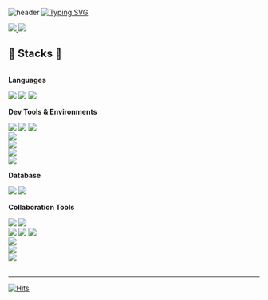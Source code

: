  ![header](https://capsule-render.vercel.app/api?type=waving&color=BDD7F3)
[![Typing SVG](https://readme-typing-svg.demolab.com?font=Alkatra&weight=500&size=45&duration=3500&pause=3&color=6994CDEE&center=false&vCenter=false&multiline=true&repeat=true&width=1000&height=100&lines=Welcome+to+YeSeul's+GitHub!👋)](https://git.io/typing-svg)
 
<div align="left"> 

<a href="https://velog.io/@yesue" target="_blank"><img src="https://img.shields.io/badge/Velog-20c997?style=flat&logo=Vimeo&logoColor=white"/>
<a href="mailto:ysbsjh2464@gmail.com" target="_blank"><img src="https://img.shields.io/badge/ysbsjh2464@gmail.com-EA4335?style=flat&logo=Gmail&logoColor=white"/></a>
 
## 🔨 Stacks 🔨
<div style="display:flex; flex-direction:column; align-items:flex-start;">
    <!-- Languages -->
    <p><strong>Languages</strong></p>
    <div>
     <img src="https://img.shields.io/badge/Java-ED8B00?style=flat-square&logo=openjdk&logoColor=white"> 
     <img src="https://img.shields.io/badge/Kotlin-7F52FF?style=flat-square&logo=Kotlin&logoColor=white"> 
     <img src="https://img.shields.io/badge/C-A8B9CC?style=flat-square&logo=C&logoColor=white"> 
    </div>
    <!-- Dev Tools & Environments -->
    <p><strong> Dev Tools & Environments</strong></p>
    <div>
     <img src="https://img.shields.io/badge/Android Studio-3DDC84?style=flat-square&logo=Android Studio&logoColor=white"> 
     <img src="https://img.shields.io/badge/Gradle-02303A?style=flat-square&logo=Gradle&logoColor=white"> 
     <img src="https://img.shields.io/badge/Jetpack Compose-4285F4?style=flat-square&logo=Jetpack Compose&logoColor=white">
    </div>
 <img src="https://img.shields.io/badge/IntelliJ IDEA-000000?style=flat-square&logo=IntelliJ IDEA&logoColor=white"> 
  <img src="https://img.shields.io/badge/Visual Studio Code-007ACC?style=flat-square&logo=Visual Studio Code&logoColor=white"> 
 <img src="https://img.shields.io/badge/Vim-019733?style=flat-square&logo=Vim&logoColor=white"> 
 <img src="https://img.shields.io/badge/Make-6D00CC?style=flat-square&logo=Make&logoColor=white"> 
    <!-- Database -->
    <p><strong>Database</strong></p>
    <div>
        <img src="https://img.shields.io/badge/mysql-4479A1?style=flat-square&logo=mysql&logoColor=white"> 
        <img src="https://img.shields.io/badge/firebase-FFCA28?style=flat-square&logo=firebase&logoColor=white">
    </div>
    <!-- Collaboration Tools -->
    <p><strong>Collaboration Tools</strong></p>
    <div>
     <img src="https://img.shields.io/badge/GitHub-181717?style=flat-square&logo=GitHub&logoColor=white"> 
     <img src="https://img.shields.io/badge/Git-F05032?style=flat-square&logo=Git&logoColor=white"> 
     <br>
     <img src="https://img.shields.io/badge/Confluence-172B4D?style=flat-square&logo=Confluence&logoColor=white"> 
     <img src="https://img.shields.io/badge/Jira-0052CC?style=flat-square&logo=Jira&logoColor=white"> 
     <img src="https://img.shields.io/badge/Bitbucket-0052CC?style=flat-square&logo=Bitbucket&logoColor=white"> 
     <br>
     <img src="https://img.shields.io/badge/Postman-FF6C37?style=flat-square&logo=Postman&logoColor=white"> 
     <br>
     <img src="https://img.shields.io/badge/Notion-000000?style=flat-square&logo=Notion&logoColor=white"> 
     <br>
     <img src="https://img.shields.io/badge/Figma-F24E1E?style=flat-square&logo=FIgma&logoColor=white"> 
</div><br>
</div>

---

[![Hits](https://hits.seeyoufarm.com/api/count/incr/badge.svg?url=https%3A%2F%2Fgithub.com%2Fyesue2&count_bg=%23FFA7E9&title_bg=%23555555&icon=github.svg&icon_color=%23E7E7E7&title=Github+Hits&edge_flat=false)](https://hits.seeyoufarm.com)

